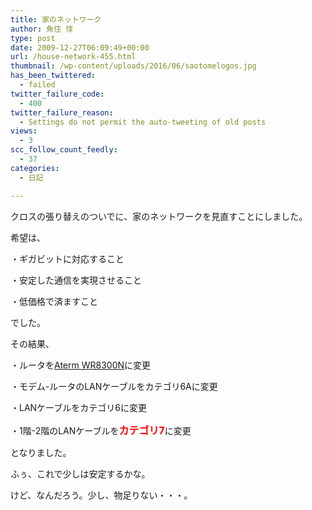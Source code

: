 ```yaml
---
title: 家のネットワーク
author: 魚住 惇
type: post
date: 2009-12-27T06:09:49+00:00
url: /house-network-455.html
thumbnail: /wp-content/uploads/2016/06/saotomelogos.jpg
has_been_twittered:
  - failed
twitter_failure_code:
  - 400
twitter_failure_reason:
  - Settings do not permit the auto-tweeting of old posts
views:
  - 3
scc_follow_count_feedly:
  - 37
categories:
  - 日記

---
```

クロスの張り替えのついでに、家のネットワークを見直すことにしました。</p> 

<!--more-->

希望は、

・ギガビットに対応すること

・安定した通信を実現させること

・低価格で済ますこと

でした。</p> 

その結果、</p> 

・ルータを[Aterm WR8300N][1]に変更

・モデム-ルータのLANケーブルをカテゴリ6Aに変更

・LANケーブルをカテゴリ6に変更

・1階-2階のLANケーブルを<span style="color: red; font-size: 12pt;"><b>カテゴリ7</b></span>に変更</p> 

となりました。</p> 

ふぅ、これで少しは安定するかな。</p> 

けど、なんだろう。少し、物足りない・・・。

 [1]: http://121ware.com/product/atermstation/product/warpstar/wr8300n/index.html
